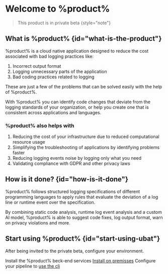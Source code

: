 # Welcome to %product% 


> This product is in private beta
> {style="note"}


## What is %product% {id="what-is-the-product"}

%product% is a cloud native application designed to reduce the cost associated with bad logging
practices like:


1. Incorrect output format
2. Logging unnecessary parts of the application
3. Bad coding practices related to logging


These are just a few of the problems that can be solved easily with the help of %product%.

With %product% you can identify code changes that deviate from the logging standards of your
organization, or help you create one that is consistent across applications and languages.

### %product% also helps with

1. Reducing the cost of your infrastructure due to reduced computational resource usage
2. Simplifying the troubleshooting of applications by identifying problems faster
3. Reducing logging events noise by logging only what you need
4. Validating compliance with GDPR and other privacy laws

## How is it done? {id="how-is-it-done"}

%product% follows structured logging specifications of different programming languages to
apply rules that evaluate the deviation of a log line or runtime event over the specification.

By combining static code analysis, runtime log event analysis and a custom AI model, %product%
is able to suggest code fixes, log output format, warn on privacy violations and more.


## Start using %product% {id="start-using-ubat"}

<procedure title="" id="star-using-ubat-procedure">
   <p>After being invited to the private beta, configure your environment.</p>
   <step>Install the %product% beck-end services <a href="install-on-prem.md">Install on premisses</a></step>
   <step>Configure your pipeline to <a href="run-the-cli.md">use the cli</a></step>
</procedure>